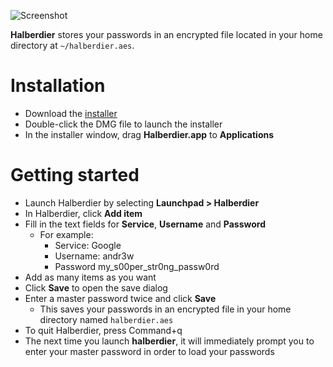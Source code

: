 ![Screenshot](https://raw.githubusercontent.com/a-n-d-r-3-w/halberdier/master/screenshot.png)

**Halberdier** stores your passwords in an encrypted file located in your home
directory at `~/halberdier.aes`.

# Installation
* Download the [installer](https://github.com/a-n-d-r-3-w/halberdier/releases/download/v1.0.0/Halberdier-1.8.2.dmg)
* Double-click the DMG file to launch the installer
* In the installer window, drag **Halberdier.app** to **Applications**

# Getting started
* Launch Halberdier by selecting **Launchpad > Halberdier**
* In Halberdier, click **Add item**
* Fill in the text fields for **Service**, **Username** and **Password**
  * For example:
    * Service: Google
    * Username: andr3w
    * Password my_s00per_str0ng_passw0rd
* Add as many items as you want
* Click **Save** to open the save dialog
* Enter a master password twice and click **Save**
  * This saves your passwords in an encrypted file in your home directory named `halberdier.aes`
* To quit Halberdier, press Command+q
* The next time you launch **halberdier**, it will immediately prompt you to enter your master password in order to 
  load your passwords